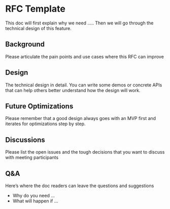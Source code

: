 # RFC Template


This doc will first explain why we need ..... Then we will go through the technical design of this feature.

## Background

Please articulate the pain points and use cases where this RFC can improve

## Design

The technical design in detail. You can write some demos or concrete APIs that can help others better understand how the design will work.

## Future Optimizations

Please remember that a good design always goes with an MVP first and iterates for optimizations step by step.

## Discussions

Please list the open issues and the tough decisions that you want to discuss with meeting participants

## Q&A

Here’s where the doc readers can leave the questions and suggestions

* Why do you need ...  
* What will happen if ...
